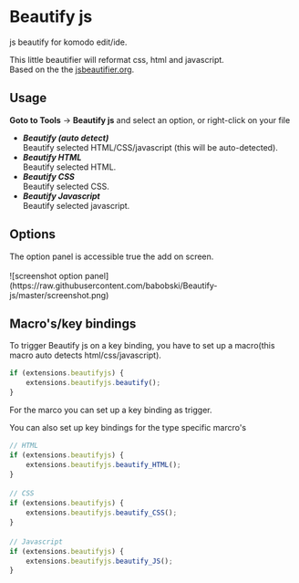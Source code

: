 # Beautify js
js beautify for komodo edit/ide.

This little beautifier will reformat css, html and javascript.  
Based on the the <a href="http://jsbeautifier.org/" target="_blank">jsbeautifier.org</a>.

<h2>Usage</h2>
<p><b>Goto to Tools</b> -&gt; <b>Beautify js</b> and select an option, or right-click on your file</p>
<ul>
<li><strong><em>Beautify (auto detect)</em></strong><br>
Beautify selected HTML/CSS/javascript (this will be auto-detected).</li>
<li><strong><em>Beautify HTML</em></strong><br>
Beautify selected HTML.</li>
<li><strong><em>Beautify CSS</em></strong><br>
Beautify selected CSS.</li>
<li><strong><em>Beautify Javascript</em></strong><br> 
Beautify selected javascript.</li>
</ul>

<h2>Options</h2>
The option panel is accessible true the add on screen.<br><br>
![screenshot option panel](https://raw.githubusercontent.com/babobski/Beautify-js/master/screenshot.png)

<h2>Macro's/key bindings</h2>
To trigger Beautify js on a key binding, you have to set up a macro(this macro auto detects html/css/javascript).

```javascript
if (extensions.beautifyjs) {
    extensions.beautifyjs.beautify();
}
```
For the marco you can set up a key binding as trigger.

You can also set up key bindings for the type specific marcro's
```javascript
// HTML
if (extensions.beautifyjs) {
    extensions.beautifyjs.beautify_HTML();
}

// CSS
if (extensions.beautifyjs) {
    extensions.beautifyjs.beautify_CSS();
}

// Javascript
if (extensions.beautifyjs) {
    extensions.beautifyjs.beautify_JS();
}
```
